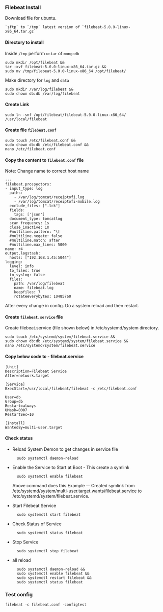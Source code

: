 ### Filebeat Install

Download file for ubuntu. 
 
    `sftp` to `/tmp` latest version of `filebeat-5.0.0-linux-x86_64.tar.gz`
    
#### Directory to install    
Inside `/tmp` perform `untar` of `mongodb`

    sudo mkdir /opt/filebeat &&
    tar -xvf filebeat-5.0.0-linux-x86_64.tar.gz &&
    sudo mv /tmp/filebeat-5.0.0-linux-x86_64 /opt/filebeat/
    
Make directory for `log` and `data`    
    
    sudo mkdir /var/log/filebeat && 
    sudo chown db:db /var/log/filebeat
    
#### Create Link  

    sudo ln -snf /opt/filebeat/filebeat-5.0.0-linux-x86_64/ /usr/local/filebeat
    
#### Create file `filebeat.conf` 
    
    sudo touch /etc/filebeat.conf && 
    sudo chown db:db /etc/filebeat.conf && 
    nano /etc/filebeat.conf
     
#### Copy the content to `filebeat.conf` file

Note: Change name to correct host name
     
    ---
    filebeat.prospectors:
    - input_type: log
      paths:
        - /var/log/tomcat/receiptofi.log
        - /var/log/tomcat/receiptofi-mobile.log
      exclude_files: [".lck"]
      fields:
        tags: ['json']
      document_type: tomcatlog
      scan_frequency: 1s
      close_inactive: 1m  
      #multiline.pattern: ^\[
      #multiline.negate: false
      #multiline.match: after
      #multiline.max_lines: 5000
    name: r4
    output.logstash:
      hosts: ["192.168.1.45:5044"]
    logging:
      level: info
      to_files: true
      to_syslog: false
      files:
        path: /var/log/filebeat
        name: filebeat.log
        keepfiles: 7
        rotateeverybytes: 10485760
           
After every change in config. Do a system reload and then restart.            
           
#### Create `filebeat.service` file
           
Create filebeat.service (file shown below) in /etc/systemd/system  directory.     
      
    sudo touch /etc/systemd/system/filebeat.service &&
    sudo chown db:db /etc/systemd/system/filebeat.service &&
    nano /etc/systemd/system/filebeat.service
    
#### Copy below code to - filebeat.service  
  
    [Unit]
    Description=Filebeat Service
    After=network.target
    
    [Service]
    ExecStart=/usr/local/filebeat/filebeat -c /etc/filebeat.conf
    
    User=db
    Group=db
    Restart=always
    UMask=0007
    RestartSec=10
    
    [Install]
    WantedBy=multi-user.target
    
#### Check status     
    
- Reload System Demon to get changes in service file

    	sudo systemctl daemon-reload
- Enable the Service to Start at Boot - This create a symlink
    
        sudo systemctl enable filebeat
    
    Above command does this Example -- Created symlink from /etc/systemd/system/multi-user.target.wants/filebeat.service to /etc/systemd/system/filebeat.service.	
- Start Filebeat Service

        sudo systemctl start filebeat
- Check Status of Service
        
        sudo systemctl status filebeat
- Stop Service

        sudo systemctl stop filebeat
- all reload
        
        sudo systemctl daemon-reload &&
        sudo systemctl enable filebeat &&
        sudo systemctl restart filebeat &&
        sudo systemctl status filebeat
        
### Test config
        
    filebeat -c filebeat.conf -configtest        
        